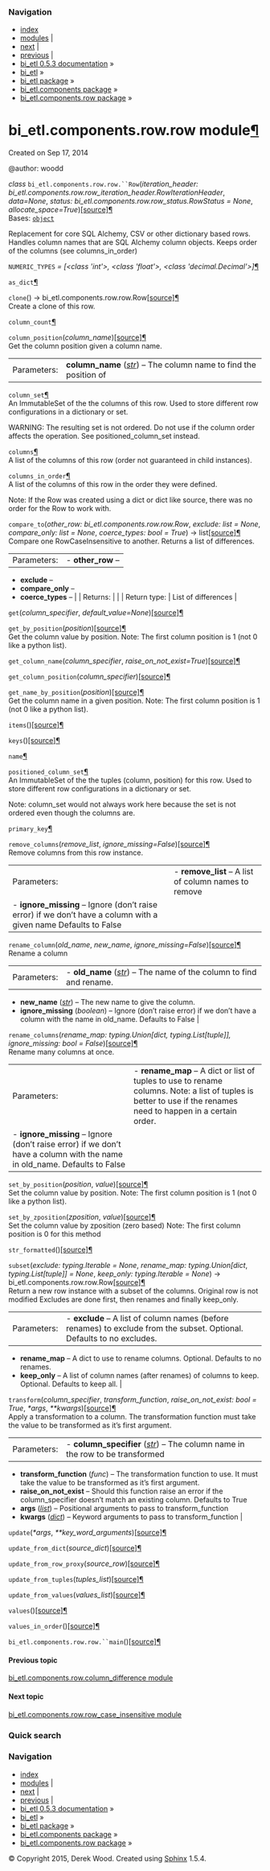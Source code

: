 ### Navigation

-   [index](genindex.md "General Index")
-   [modules](py-modindex.md "Python Module Index") |
-   [next](bi_etl.components.row.row_case_insensitive.md "bi_etl.components.row.row_case_insensitive module") |
-   [previous](bi_etl.components.row.column_difference.md "bi_etl.components.row.column_difference module") |
-   [bi\_etl 0.5.3 documentation](index.md) »
-   [bi\_etl](modules.md) »
-   [bi\_etl package](bi_etl.md) »
-   [bi\_etl.components package](bi_etl.components.md) »
-   [bi\_etl.components.row package](bi_etl.components.row.md) »

<span id="bi-etl-components-row-row-module"></span>
bi\_etl.components.row.row module<a href="#module-bi_etl.components.row.row" class="headerlink" title="Permalink to this headline">¶</a>
========================================================================================================================================

Created on Sep 17, 2014

@author: woodd

 *class* `bi_etl.components.row.row.``Row`<span class="sig-paren">(</span>*iteration\_header: bi\_etl.components.row.row\_iteration\_header.RowIterationHeader*, *data=None*, *status: bi\_etl.components.row.row\_status.RowStatus = None*, *allocate\_space=True*<span class="sig-paren">)</span><a href="_modules/bi_etl/components/row/row.md#Row" class="reference internal"><span class="viewcode-link">[source]</span></a><a href="#bi_etl.components.row.row.Row" class="headerlink" title="Permalink to this definition">¶</a>  
Bases: <a href="https://docs.python.org/2/library/functions.md#object" class="reference external" title="(in Python v2.7)"><code class="xref py py-class docutils literal">object</code></a>

Replacement for core SQL Alchemy, CSV or other dictionary based rows. Handles column names that are SQL Alchemy column objects. Keeps order of the columns (see columns\_in\_order)

 `NUMERIC_TYPES` *= \[&lt;class 'int'&gt;, &lt;class 'float'&gt;, &lt;class 'decimal.Decimal'&gt;\]*<a href="#bi_etl.components.row.row.Row.NUMERIC_TYPES" class="headerlink" title="Permalink to this definition">¶</a>  

 `as_dict`<a href="#bi_etl.components.row.row.Row.as_dict" class="headerlink" title="Permalink to this definition">¶</a>  

 `clone`<span class="sig-paren">(</span><span class="sig-paren">)</span> → bi\_etl.components.row.row.Row<a href="_modules/bi_etl/components/row/row.md#Row.clone" class="reference internal"><span class="viewcode-link">[source]</span></a><a href="#bi_etl.components.row.row.Row.clone" class="headerlink" title="Permalink to this definition">¶</a>  
Create a clone of this row.

 `column_count`<a href="#bi_etl.components.row.row.Row.column_count" class="headerlink" title="Permalink to this definition">¶</a>  

 `column_position`<span class="sig-paren">(</span>*column\_name*<span class="sig-paren">)</span><a href="_modules/bi_etl/components/row/row.md#Row.column_position" class="reference internal"><span class="viewcode-link">[source]</span></a><a href="#bi_etl.components.row.row.Row.column_position" class="headerlink" title="Permalink to this definition">¶</a>  
Get the column position given a column name.

|             |                                                                                                                                                                                                  |
|-------------|--------------------------------------------------------------------------------------------------------------------------------------------------------------------------------------------------|
| Parameters: | **column\_name** (<a href="https://docs.python.org/2/library/functions.md#str" class="reference external" title="(in Python v2.7)"><em>str</em></a>) – The column name to find the position of |

 `column_set`<a href="#bi_etl.components.row.row.Row.column_set" class="headerlink" title="Permalink to this definition">¶</a>  
An ImmutableSet of the the columns of this row. Used to store different row configurations in a dictionary or set.

WARNING: The resulting set is not ordered. Do not use if the column order affects the operation. See positioned\_column\_set instead.

 `columns`<a href="#bi_etl.components.row.row.Row.columns" class="headerlink" title="Permalink to this definition">¶</a>  
A list of the columns of this row (order not guaranteed in child instances).

 `columns_in_order`<a href="#bi_etl.components.row.row.Row.columns_in_order" class="headerlink" title="Permalink to this definition">¶</a>  
A list of the columns of this row in the order they were defined.

Note: If the Row was created using a dict or dict like source, there was no order for the Row to work with.

 `compare_to`<span class="sig-paren">(</span>*other\_row: bi\_etl.components.row.row.Row*, *exclude: list = None*, *compare\_only: list = None*, *coerce\_types: bool = True*<span class="sig-paren">)</span> → list<a href="_modules/bi_etl/components/row/row.md#Row.compare_to" class="reference internal"><span class="viewcode-link">[source]</span></a><a href="#bi_etl.components.row.row.Row.compare_to" class="headerlink" title="Permalink to this definition">¶</a>  
Compare one RowCaseInsensitive to another. Returns a list of differences.

|              |                         |
|--------------|-------------------------|
| Parameters:  | -   **other\_row** –    
  -   **exclude** –        
  -   **compare\_only** –  
  -   **coerce\_types** –  |
| Returns:     |                         |
| Return type: | List of differences     |

 `get`<span class="sig-paren">(</span>*column\_specifier*, *default\_value=None*<span class="sig-paren">)</span><a href="_modules/bi_etl/components/row/row.md#Row.get" class="reference internal"><span class="viewcode-link">[source]</span></a><a href="#bi_etl.components.row.row.Row.get" class="headerlink" title="Permalink to this definition">¶</a>  

 `get_by_position`<span class="sig-paren">(</span>*position*<span class="sig-paren">)</span><a href="_modules/bi_etl/components/row/row.md#Row.get_by_position" class="reference internal"><span class="viewcode-link">[source]</span></a><a href="#bi_etl.components.row.row.Row.get_by_position" class="headerlink" title="Permalink to this definition">¶</a>  
Get the column value by position. Note: The first column position is 1 (not 0 like a python list).

 `get_column_name`<span class="sig-paren">(</span>*column\_specifier*, *raise\_on\_not\_exist=True*<span class="sig-paren">)</span><a href="_modules/bi_etl/components/row/row.md#Row.get_column_name" class="reference internal"><span class="viewcode-link">[source]</span></a><a href="#bi_etl.components.row.row.Row.get_column_name" class="headerlink" title="Permalink to this definition">¶</a>  

 `get_column_position`<span class="sig-paren">(</span>*column\_specifier*<span class="sig-paren">)</span><a href="_modules/bi_etl/components/row/row.md#Row.get_column_position" class="reference internal"><span class="viewcode-link">[source]</span></a><a href="#bi_etl.components.row.row.Row.get_column_position" class="headerlink" title="Permalink to this definition">¶</a>  

 `get_name_by_position`<span class="sig-paren">(</span>*position*<span class="sig-paren">)</span><a href="_modules/bi_etl/components/row/row.md#Row.get_name_by_position" class="reference internal"><span class="viewcode-link">[source]</span></a><a href="#bi_etl.components.row.row.Row.get_name_by_position" class="headerlink" title="Permalink to this definition">¶</a>  
Get the column name in a given position. Note: The first column position is 1 (not 0 like a python list).

 `items`<span class="sig-paren">(</span><span class="sig-paren">)</span><a href="_modules/bi_etl/components/row/row.md#Row.items" class="reference internal"><span class="viewcode-link">[source]</span></a><a href="#bi_etl.components.row.row.Row.items" class="headerlink" title="Permalink to this definition">¶</a>  

 `keys`<span class="sig-paren">(</span><span class="sig-paren">)</span><a href="_modules/bi_etl/components/row/row.md#Row.keys" class="reference internal"><span class="viewcode-link">[source]</span></a><a href="#bi_etl.components.row.row.Row.keys" class="headerlink" title="Permalink to this definition">¶</a>  

 `name`<a href="#bi_etl.components.row.row.Row.name" class="headerlink" title="Permalink to this definition">¶</a>  

 `positioned_column_set`<a href="#bi_etl.components.row.row.Row.positioned_column_set" class="headerlink" title="Permalink to this definition">¶</a>  
An ImmutableSet of the the tuples (column, position) for this row. Used to store different row configurations in a dictionary or set.

Note: column\_set would not always work here because the set is not ordered even though the columns are.

 `primary_key`<a href="#bi_etl.components.row.row.Row.primary_key" class="headerlink" title="Permalink to this definition">¶</a>  

 `remove_columns`<span class="sig-paren">(</span>*remove\_list*, *ignore\_missing=False*<span class="sig-paren">)</span><a href="_modules/bi_etl/components/row/row.md#Row.remove_columns" class="reference internal"><span class="viewcode-link">[source]</span></a><a href="#bi_etl.components.row.row.Row.remove_columns" class="headerlink" title="Permalink to this definition">¶</a>  
Remove columns from this row instance.

|             |                                                                                                                    |
|-------------|--------------------------------------------------------------------------------------------------------------------|
| Parameters: | -   **remove\_list** – A list of column names to remove                                                            
  -   **ignore\_missing** – Ignore (don’t raise error) if we don’t have a column with a given name Defaults to False  |

 `rename_column`<span class="sig-paren">(</span>*old\_name*, *new\_name*, *ignore\_missing=False*<span class="sig-paren">)</span><a href="_modules/bi_etl/components/row/row.md#Row.rename_column" class="reference internal"><span class="viewcode-link">[source]</span></a><a href="#bi_etl.components.row.row.Row.rename_column" class="headerlink" title="Permalink to this definition">¶</a>  
Rename a column

|             |                                                                                                                                                                                                      |
|-------------|------------------------------------------------------------------------------------------------------------------------------------------------------------------------------------------------------|
| Parameters: | -   **old\_name** (<a href="https://docs.python.org/2/library/functions.md#str" class="reference external" title="(in Python v2.7)"><em>str</em></a>) – The name of the column to find and rename. 
  -   **new\_name** (<a href="https://docs.python.org/2/library/functions.md#str" class="reference external" title="(in Python v2.7)"><em>str</em></a>) – The new name to give the column.            
  -   **ignore\_missing** (*boolean*) – Ignore (don’t raise error) if we don’t have a column with the name in old\_name. Defaults to False                                                              |

 `rename_columns`<span class="sig-paren">(</span>*rename\_map: typing.Union\[dict, typing.List\[tuple\]\], ignore\_missing: bool = False*<span class="sig-paren">)</span><a href="_modules/bi_etl/components/row/row.md#Row.rename_columns" class="reference internal"><span class="viewcode-link">[source]</span></a><a href="#bi_etl.components.row.row.Row.rename_columns" class="headerlink" title="Permalink to this definition">¶</a>  
Rename many columns at once.

|             |                                                                                                                                                                    |
|-------------|--------------------------------------------------------------------------------------------------------------------------------------------------------------------|
| Parameters: | -   **rename\_map** – A dict or list of tuples to use to rename columns. Note: a list of tuples is better to use if the renames need to happen in a certain order. 
  -   **ignore\_missing** – Ignore (don’t raise error) if we don’t have a column with the name in old\_name. Defaults to False                                        |

 `set_by_position`<span class="sig-paren">(</span>*position*, *value*<span class="sig-paren">)</span><a href="_modules/bi_etl/components/row/row.md#Row.set_by_position" class="reference internal"><span class="viewcode-link">[source]</span></a><a href="#bi_etl.components.row.row.Row.set_by_position" class="headerlink" title="Permalink to this definition">¶</a>  
Set the column value by position. Note: The first column position is 1 (not 0 like a python list).

 `set_by_zposition`<span class="sig-paren">(</span>*zposition*, *value*<span class="sig-paren">)</span><a href="_modules/bi_etl/components/row/row.md#Row.set_by_zposition" class="reference internal"><span class="viewcode-link">[source]</span></a><a href="#bi_etl.components.row.row.Row.set_by_zposition" class="headerlink" title="Permalink to this definition">¶</a>  
Set the column value by zposition (zero based) Note: The first column position is 0 for this method

 `str_formatted`<span class="sig-paren">(</span><span class="sig-paren">)</span><a href="_modules/bi_etl/components/row/row.md#Row.str_formatted" class="reference internal"><span class="viewcode-link">[source]</span></a><a href="#bi_etl.components.row.row.Row.str_formatted" class="headerlink" title="Permalink to this definition">¶</a>  

 `subset`<span class="sig-paren">(</span>*exclude: typing.Iterable = None*, *rename\_map: typing.Union\[dict*, *typing.List\[tuple\]\] = None*, *keep\_only: typing.Iterable = None*<span class="sig-paren">)</span> → bi\_etl.components.row.row.Row<a href="_modules/bi_etl/components/row/row.md#Row.subset" class="reference internal"><span class="viewcode-link">[source]</span></a><a href="#bi_etl.components.row.row.Row.subset" class="headerlink" title="Permalink to this definition">¶</a>  
Return a new row instance with a subset of the columns. Original row is not modified Excludes are done first, then renames and finally keep\_only.

|             |                                                                                                                          |
|-------------|--------------------------------------------------------------------------------------------------------------------------|
| Parameters: | -   **exclude** – A list of column names (before renames) to exclude from the subset. Optional. Defaults to no excludes. 
  -   **rename\_map** – A dict to use to rename columns. Optional. Defaults to no renames.                                  
  -   **keep\_only** – A list of column names (after renames) of columns to keep. Optional. Defaults to keep all.           |

 `transform`<span class="sig-paren">(</span>*column\_specifier*, *transform\_function*, *raise\_on\_not\_exist: bool = True*, *\*args*, *\*\*kwargs*<span class="sig-paren">)</span><a href="_modules/bi_etl/components/row/row.md#Row.transform" class="reference internal"><span class="viewcode-link">[source]</span></a><a href="#bi_etl.components.row.row.Row.transform" class="headerlink" title="Permalink to this definition">¶</a>  
Apply a transformation to a column. The transformation function must take the value to be transformed as it’s first argument.

|             |                                                                                                                                                                                                                |
|-------------|----------------------------------------------------------------------------------------------------------------------------------------------------------------------------------------------------------------|
| Parameters: | -   **column\_specifier** (<a href="https://docs.python.org/2/library/functions.md#str" class="reference external" title="(in Python v2.7)"><em>str</em></a>) – The column name in the row to be transformed 
  -   **transform\_function** (*func*) – The transformation function to use. It must take the value to be transformed as it’s first argument.                                                                     
  -   **raise\_on\_not\_exist** – Should this function raise an error if the column\_specifier doesn’t match an existing column. Defaults to True                                                                 
  -   **args** (<a href="https://docs.python.org/2/library/functions.md#list" class="reference external" title="(in Python v2.7)"><em>list</em></a>) – Positional arguments to pass to transform\_function      
  -   **kwargs** (<a href="https://docs.python.org/2/library/stdtypes.md#dict" class="reference external" title="(in Python v2.7)"><em>dict</em></a>) – Keyword arguments to pass to transform\_function        |

 `update`<span class="sig-paren">(</span>*\*args*, *\*\*key\_word\_arguments*<span class="sig-paren">)</span><a href="_modules/bi_etl/components/row/row.md#Row.update" class="reference internal"><span class="viewcode-link">[source]</span></a><a href="#bi_etl.components.row.row.Row.update" class="headerlink" title="Permalink to this definition">¶</a>  

 `update_from_dict`<span class="sig-paren">(</span>*source\_dict*<span class="sig-paren">)</span><a href="_modules/bi_etl/components/row/row.md#Row.update_from_dict" class="reference internal"><span class="viewcode-link">[source]</span></a><a href="#bi_etl.components.row.row.Row.update_from_dict" class="headerlink" title="Permalink to this definition">¶</a>  

 `update_from_row_proxy`<span class="sig-paren">(</span>*source\_row*<span class="sig-paren">)</span><a href="_modules/bi_etl/components/row/row.md#Row.update_from_row_proxy" class="reference internal"><span class="viewcode-link">[source]</span></a><a href="#bi_etl.components.row.row.Row.update_from_row_proxy" class="headerlink" title="Permalink to this definition">¶</a>  

 `update_from_tuples`<span class="sig-paren">(</span>*tuples\_list*<span class="sig-paren">)</span><a href="_modules/bi_etl/components/row/row.md#Row.update_from_tuples" class="reference internal"><span class="viewcode-link">[source]</span></a><a href="#bi_etl.components.row.row.Row.update_from_tuples" class="headerlink" title="Permalink to this definition">¶</a>  

 `update_from_values`<span class="sig-paren">(</span>*values\_list*<span class="sig-paren">)</span><a href="_modules/bi_etl/components/row/row.md#Row.update_from_values" class="reference internal"><span class="viewcode-link">[source]</span></a><a href="#bi_etl.components.row.row.Row.update_from_values" class="headerlink" title="Permalink to this definition">¶</a>  

 `values`<span class="sig-paren">(</span><span class="sig-paren">)</span><a href="_modules/bi_etl/components/row/row.md#Row.values" class="reference internal"><span class="viewcode-link">[source]</span></a><a href="#bi_etl.components.row.row.Row.values" class="headerlink" title="Permalink to this definition">¶</a>  

 `values_in_order`<span class="sig-paren">(</span><span class="sig-paren">)</span><a href="_modules/bi_etl/components/row/row.md#Row.values_in_order" class="reference internal"><span class="viewcode-link">[source]</span></a><a href="#bi_etl.components.row.row.Row.values_in_order" class="headerlink" title="Permalink to this definition">¶</a>  

<!-- -->

 `bi_etl.components.row.row.``main`<span class="sig-paren">(</span><span class="sig-paren">)</span><a href="_modules/bi_etl/components/row/row.md#main" class="reference internal"><span class="viewcode-link">[source]</span></a><a href="#bi_etl.components.row.row.main" class="headerlink" title="Permalink to this definition">¶</a>  

#### Previous topic

[bi\_etl.components.row.column\_difference module](bi_etl.components.row.column_difference.md "previous chapter")

#### Next topic

[bi\_etl.components.row.row\_case\_insensitive module](bi_etl.components.row.row_case_insensitive.md "next chapter")

### Quick search

### Navigation

-   [index](genindex.md "General Index")
-   [modules](py-modindex.md "Python Module Index") |
-   [next](bi_etl.components.row.row_case_insensitive.md "bi_etl.components.row.row_case_insensitive module") |
-   [previous](bi_etl.components.row.column_difference.md "bi_etl.components.row.column_difference module") |
-   [bi\_etl 0.5.3 documentation](index.md) »
-   [bi\_etl](modules.md) »
-   [bi\_etl package](bi_etl.md) »
-   [bi\_etl.components package](bi_etl.components.md) »
-   [bi\_etl.components.row package](bi_etl.components.row.md) »

© Copyright 2015, Derek Wood. Created using [Sphinx](http://sphinx-doc.org/) 1.5.4.
